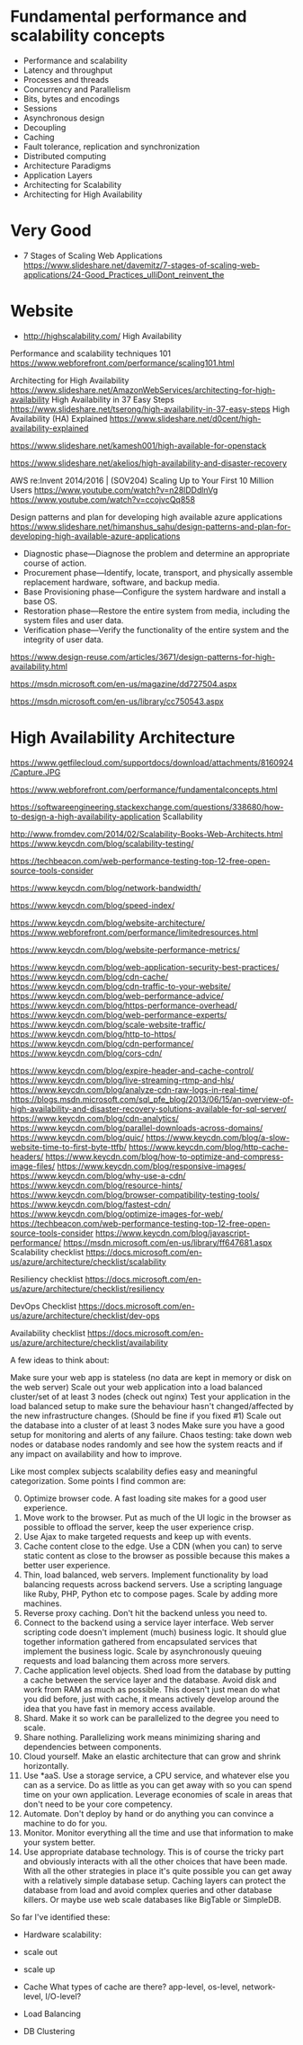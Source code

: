 # Fundamental performance and scalability concepts
* Performance and scalability
* Latency and throughput
* Processes and threads
* Concurrency and Parallelism
* Bits, bytes and encodings
* Sessions
* Asynchronous design
* Decoupling
* Caching
* Fault tolerance, replication and synchronization
* Distributed computing
* Architecture Paradigms
* Application Layers
* Architecting for Scalability
* Architecting for High Availability

# Very Good

* 7 Stages of Scaling Web Applications
https://www.slideshare.net/davemitz/7-stages-of-scaling-web-applications/24-Good_Practices_ulliDont_reinvent_the

# Website
* http://highscalability.com/
High Availability 

Performance and scalability techniques 101
https://www.webforefront.com/performance/scaling101.html

Architecting for High Availability
https://www.slideshare.net/AmazonWebServices/architecting-for-high-availability
High Availability in 37 Easy Steps
https://www.slideshare.net/tserong/high-availability-in-37-easy-steps
High Availability (HA) Explained
https://www.slideshare.net/d0cent/high-availability-explained

https://www.slideshare.net/kamesh001/high-available-for-openstack

https://www.slideshare.net/akelios/high-availability-and-disaster-recovery

AWS re:Invent 2014/2016 | (SOV204) Scaling Up to Your First 10 Million Users
https://www.youtube.com/watch?v=n28lDDdlnVg
https://www.youtube.com/watch?v=ccojvcQq858

Design patterns and plan for developing high available azure applications
https://www.slideshare.net/himanshus_sahu/design-patterns-and-plan-for-developing-high-available-azure-applications

* Diagnostic phase—Diagnose the problem and determine an appropriate course of action.
* Procurement phase—Identify, locate, transport, and physically assemble replacement hardware, software, and backup media.
* Base Provisioning phase—Configure the system hardware and install a base OS.
* Restoration phase—Restore the entire system from media, including the system files and user data.
* Verification phase—Verify the functionality of the entire system and the integrity of user data.

https://www.design-reuse.com/articles/3671/design-patterns-for-high-availability.html


https://msdn.microsoft.com/en-us/magazine/dd727504.aspx

https://msdn.microsoft.com/en-us/library/cc750543.aspx


# High Availability Architecture
https://www.getfilecloud.com/supportdocs/download/attachments/8160924/Capture.JPG

https://www.webforefront.com/performance/fundamentalconcepts.html

https://softwareengineering.stackexchange.com/questions/338680/how-to-design-a-high-availability-application
Scallability

http://www.fromdev.com/2014/02/Scalability-Books-Web-Architects.html
https://www.keycdn.com/blog/scalability-testing/


https://techbeacon.com/web-performance-testing-top-12-free-open-source-tools-consider

https://www.keycdn.com/blog/network-bandwidth/

https://www.keycdn.com/blog/speed-index/

https://www.keycdn.com/blog/website-architecture/
https://www.webforefront.com/performance/limitedresources.html

https://www.keycdn.com/blog/website-performance-metrics/


https://www.keycdn.com/blog/web-application-security-best-practices/
https://www.keycdn.com/blog/cdn-cache/
https://www.keycdn.com/blog/cdn-traffic-to-your-website/
https://www.keycdn.com/blog/web-performance-advice/
https://www.keycdn.com/blog/https-performance-overhead/
https://www.keycdn.com/blog/web-performance-experts/
https://www.keycdn.com/blog/scale-website-traffic/
https://www.keycdn.com/blog/http-to-https/
https://www.keycdn.com/blog/cdn-performance/
https://www.keycdn.com/blog/cors-cdn/

https://www.keycdn.com/blog/expire-header-and-cache-control/
https://www.keycdn.com/blog/live-streaming-rtmp-and-hls/
https://www.keycdn.com/blog/analyze-cdn-raw-logs-in-real-time/
https://blogs.msdn.microsoft.com/sql_pfe_blog/2013/06/15/an-overview-of-high-availability-and-disaster-recovery-solutions-available-for-sql-server/
https://www.keycdn.com/blog/cdn-analytics/
https://www.keycdn.com/blog/parallel-downloads-across-domains/
https://www.keycdn.com/blog/quic/
https://www.keycdn.com/blog/a-slow-website-time-to-first-byte-ttfb/
https://www.keycdn.com/blog/http-cache-headers/
https://www.keycdn.com/blog/how-to-optimize-and-compress-image-files/
https://www.keycdn.com/blog/responsive-images/
https://www.keycdn.com/blog/why-use-a-cdn/
https://www.keycdn.com/blog/resource-hints/
https://www.keycdn.com/blog/browser-compatibility-testing-tools/
https://www.keycdn.com/blog/fastest-cdn/
https://www.keycdn.com/blog/optimize-images-for-web/
https://techbeacon.com/web-performance-testing-top-12-free-open-source-tools-consider
https://www.keycdn.com/blog/javascript-performance/
https://msdn.microsoft.com/en-us/library/ff647681.aspx
Scalability checklist
https://docs.microsoft.com/en-us/azure/architecture/checklist/scalability

Resiliency checklist
https://docs.microsoft.com/en-us/azure/architecture/checklist/resiliency


DevOps Checklist
https://docs.microsoft.com/en-us/azure/architecture/checklist/dev-ops


Availability checklist
https://docs.microsoft.com/en-us/azure/architecture/checklist/availability






A few ideas to think about:

Make sure your web app is stateless (no data are kept in memory or disk on the web server)
Scale out your web application into a load balanced cluster/set of at least 3 nodes (check out nginx)
Test your application in the load balanced setup to make sure the behaviour hasn't changed/affected by the new infrastructure changes. (Should be fine if you fixed #1)
Scale out the database into a cluster of at least 3 nodes
Make sure you have a good setup for monitoring and alerts of any failure.
Chaos testing: take down web nodes or database nodes randomly and see how the system reacts and if any impact on availability and how to improve.



Like most complex subjects scalability defies easy and meaningful categorization. Some points I find common are:

0. Optimize browser code. A fast loading site makes for a good user experience.
1. Move work to the browser. Put as much of the UI logic in the browser as possible to offload the server, keep the user experience crisp. 
2. Use Ajax to make targeted requests and keep up with events.
3. Cache content close to the edge. Use a CDN (when you can) to serve static content as close to the browser as possible because this makes a better user experience.
4. Thin, load balanced, web servers. Implement functionality by load balancing requests across backend servers. Use a scripting language like Ruby, PHP, Python etc to compose pages. Scale by adding more machines.
5. Reverse proxy caching. Don't hit the backend unless you need to.
6. Connect to the backend using a service layer interface. Web server scripting code doesn't implement (much) business logic. It should glue together information gathered from encapsulated services that implement the business logic. Scale by asynchronously queuing requests and load balancing them across more servers.
7. Cache application level objects. Shed load from the database by putting a cache between the service layer and the database. Avoid disk and work from RAM as much as possible. This doesn't just mean do what you did before, just with cache, it means actively develop around the idea that you have fast in memory access available.
8. Shard. Make it so work can be parallelized to the degree you need to scale.
9. Share nothing. Parallelizing work means minimizing sharing and dependencies between components.
10. Cloud yourself. Make an elastic architecture that can grow and shrink horizontally.
11. Use *aaS. Use a storage service, a CPU service, and whatever else you can as a service. Do as little as you can get away with so you can spend time on your own application. Leverage economies of scale in areas that don't need to be your core competency.
12. Automate. Don't deploy by hand or do anything you can convince a machine to do for you.
13. Monitor. Monitor everything all the time and use that information to make your system better.
14. Use appropriate database technology. This is of course the tricky part and obviously interacts with all the other choices that have been made. With all the other strategies in place it's quite possible you can get away with a relatively simple database setup. Caching layers can protect the database from load and avoid complex queries and other database killers. Or maybe use web scale databases like BigTable or SimpleDB.

So far I've identified these:

- Hardware scalability:
- scale out
- scale up

- Cache
What types of cache are there? app-level, os-level, network-level, I/O-level?
- Load Balancing
- DB Clustering

